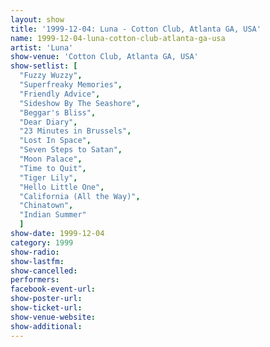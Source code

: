 ```yaml
---
layout: show
title: '1999-12-04: Luna - Cotton Club, Atlanta GA, USA'
name: 1999-12-04-luna-cotton-club-atlanta-ga-usa
artist: 'Luna'
show-venue: 'Cotton Club, Atlanta GA, USA'
show-setlist: [
  "Fuzzy Wuzzy",
  "Superfreaky Memories",
  "Friendly Advice",
  "Sideshow By The Seashore",
  "Beggar's Bliss",
  "Dear Diary",
  "23 Minutes in Brussels",
  "Lost In Space",
  "Seven Steps to Satan",
  "Moon Palace",
  "Time to Quit",
  "Tiger Lily",
  "Hello Little One",
  "California (All the Way)",
  "Chinatown",
  "Indian Summer"
  ]
show-date: 1999-12-04
category: 1999
show-radio: 
show-lastfm: 
show-cancelled: 
performers: 
facebook-event-url: 
show-poster-url: 
show-ticket-url: 
show-venue-website: 
show-additional: 
---
```


